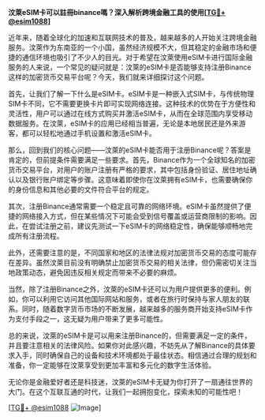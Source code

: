 **汶萊eSIM卡可以註冊binance嗎？深入解析跨境金融工具的使用[[TG💪+ @esim1088](https://t.me/s/esim1088)]**

近年来，随着全球化的加速和互联网技术的普及，越来越多的人开始关注跨境金融服务。汶萊作为东南亚的一个小国，虽然经济规模不大，但其稳定的金融市场和便捷的通信环境也吸引了不少人的目光。对于希望在汶萊使用eSIM卡进行国际金融服务的人来说，一个常见的疑问就是：汶萊的eSIM卡是否能够支持注册Binance这样的加密货币交易平台呢？今天，我们就来详细探讨这个问题。

首先，让我们了解一下什么是eSIM卡。eSIM卡是一种嵌入式SIM卡，与传统物理SIM卡不同，它不需要更换卡片即可实现网络连接。这种技术的优势在于方便性和灵活性，用户可以通过在线方式购买并激活eSIM卡，从而在全球范围内享受移动数据服务。在汶萊，eSIM卡的应用已经相当普遍，无论是本地居民还是外来游客，都可以轻松地通过手机设置和激活eSIM卡。

那么，回到我们的核心问题——汶萊的eSIM卡能否用于注册Binance呢？答案是肯定的，但前提条件需要满足一些要求。首先，Binance作为一个全球知名的加密货币交易平台，对用户的账户注册有严格的要求，其中包括身份验证、居住地址确认以及银行账户绑定等步骤。这意味着即使你在汶萊拥有eSIM卡，也需要确保你的身份信息和其他必要的文件符合平台的规定。

其次，注册Binance通常需要一个稳定且可靠的网络环境。eSIM卡虽然提供了便捷的网络接入方式，但在某些情况下可能会受到信号覆盖或运营商限制的影响。因此，在尝试注册之前，建议先测试一下eSIM卡的网络稳定性，确保能够顺畅地完成所有注册流程。

此外，还需要注意的是，不同国家和地区的法律法规对加密货币交易的态度可能存在差异。虽然汶萊目前没有明确禁止加密货币交易的相关法律，但仍需密切关注当地政策动态，避免因违反相关规定而带来不必要的麻烦。

当然，除了注册Binance之外，汶萊的eSIM卡还可以为用户提供更多的便利。例如，你可以利用它访问其他国际网站和服务，或者在旅行时保持与家人朋友的联系。同时，随着数字货币市场的不断发展，越来越多的服务商开始支持eSIM卡作为支付手段之一，这无疑为用户带来了更多可能性。

总的来说，汶萊的eSIM卡是可以用来注册Binance的，但需要满足一定的条件，并且要注意相关的法律风险。如果你对此感兴趣，不妨先从了解Binance的具体要求入手，同时确保自己的设备和技术环境都处于最佳状态。相信通过合理的规划和准备，你一定能够在汶萊享受到更加丰富和多元化的数字生活体验。

无论你是金融爱好者还是科技迷，汶萊的eSIM卡无疑为你打开了一扇通往世界的大门。在这个互联互通的时代，让我们一起拥抱变化，探索未知的可能性吧！

[[TG💪+ @esim1088](https://t.me/s/esim1088) ![Image](https://i.postimg.cc/4NQfJmqS/Snipaste-2025-05-13-00-14-12.png)]